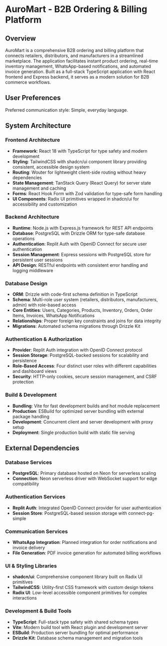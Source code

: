 # AuroMart - B2B Ordering & Billing Platform

## Overview

AuroMart is a comprehensive B2B ordering and billing platform that connects retailers, distributors, and manufacturers in a streamlined marketplace. The application facilitates instant product ordering, real-time inventory management, WhatsApp-based notifications, and automated invoice generation. Built as a full-stack TypeScript application with React frontend and Express backend, it serves as a modern solution for B2B commerce workflows.

## User Preferences

Preferred communication style: Simple, everyday language.

## System Architecture

### Frontend Architecture
- **Framework**: React 18 with TypeScript for type safety and modern development
- **Styling**: TailwindCSS with shadcn/ui component library providing consistent, accessible design system
- **Routing**: Wouter for lightweight client-side routing without heavy dependencies
- **State Management**: TanStack Query (React Query) for server state management and caching
- **Forms**: React Hook Form with Zod validation for type-safe form handling
- **UI Components**: Radix UI primitives wrapped in shadcn/ui for accessibility and customization

### Backend Architecture
- **Runtime**: Node.js with Express.js framework for REST API endpoints
- **Database**: PostgreSQL with Drizzle ORM for type-safe database operations
- **Authentication**: Replit Auth with OpenID Connect for secure user authentication
- **Session Management**: Express sessions with PostgreSQL store for persistent user sessions
- **API Design**: RESTful endpoints with consistent error handling and logging middleware

### Database Design
- **ORM**: Drizzle with code-first schema definition in TypeScript
- **Schema**: Multi-role user system (retailers, distributors, manufacturers, admin) with role-based access
- **Core Entities**: Users, Categories, Products, Inventory, Orders, Order Items, Invoices, WhatsApp Notifications
- **Relationships**: Proper foreign key constraints and joins for data integrity
- **Migrations**: Automated schema migrations through Drizzle Kit

### Authentication & Authorization
- **Provider**: Replit Auth integration with OpenID Connect protocol
- **Session Storage**: PostgreSQL-backed sessions for scalability and persistence
- **Role-Based Access**: Four distinct user roles with different capabilities and dashboard views
- **Security**: HTTP-only cookies, secure session management, and CSRF protection

### Build & Development
- **Bundling**: Vite for fast development builds and hot module replacement
- **Production**: ESBuild for optimized server bundling with external package handling
- **Development**: Concurrent client and server development with proxy setup
- **Deployment**: Single production build with static file serving

## External Dependencies

### Database Services
- **PostgreSQL**: Primary database hosted on Neon for serverless scaling
- **Connection**: Neon serverless driver with WebSocket support for edge compatibility

### Authentication Services
- **Replit Auth**: Integrated OpenID Connect provider for user authentication
- **Session Store**: PostgreSQL-based session storage with connect-pg-simple

### Communication Services
- **WhatsApp Integration**: Planned integration for order notifications and invoice delivery
- **File Generation**: PDF invoice generation for automated billing workflows

### UI & Styling Libraries
- **shadcn/ui**: Comprehensive component library built on Radix UI primitives
- **TailwindCSS**: Utility-first CSS framework with custom design tokens
- **Radix UI**: Low-level accessible component primitives for complex interactions

### Development & Build Tools
- **TypeScript**: Full-stack type safety with shared schema types
- **Vite**: Modern build tool with React plugin and development server
- **ESBuild**: Production server bundling for optimal performance
- **Drizzle Kit**: Database schema management and migration tools
